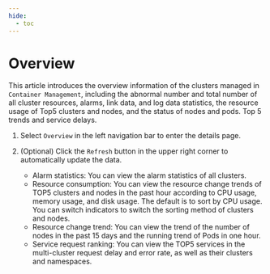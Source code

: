 ```yaml
---
hide:
  - toc
---
```


# Overview

This article introduces the overview information of the clusters managed in `Container Management`, including the abnormal number and total number of all cluster resources, alarms, link data, and log data statistics, the resource usage of Top5 clusters and nodes, and the status of nodes and pods. Top 5 trends and service delays.

1. Select `Overview` in the left navigation bar to enter the details page.

    

2. (Optional) Click the `Refresh` button in the upper right corner to automatically update the data.

    - Alarm statistics: You can view the alarm statistics of all clusters.
    - Resource consumption: You can view the resource change trends of TOP5 clusters and nodes in the past hour according to CPU usage, memory usage, and disk usage.
      The default is to sort by CPU usage. You can switch indicators to switch the sorting method of clusters and nodes.
    - Resource change trend: You can view the trend of the number of nodes in the past 15 days and the running trend of Pods in one hour.
    - Service request ranking: You can view the TOP5 services in the multi-cluster request delay and error rate, as well as their clusters and namespaces.